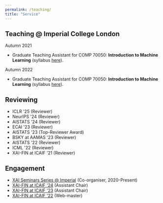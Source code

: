 ```yaml
---
permalink: /teaching/
title: "Service"
---
```


## Teaching @ Imperial College London
Autumn 2021
- Graduate Teaching Assistant for COMP 70050: **Introduction to Machine Learning** (syllabus [here](https://intro2ml.pages.doc.ic.ac.uk/autumn2021/)).

Autumn 2022
- Graduate Teaching Assistant for COMP 70050: **Introduction to Machine Learning** (syllabus [here](https://intro2ml.pages.doc.ic.ac.uk/autumn2022/)). 

## Reviewing
- ICLR '25 (Reviewer)
- NeurIPS '24 (Reviewer)
- AISTATS '24 (Reviewer)
- ECAI '23 (Reviewer)
- AISTATS '23 (Top-Reviewer Award)
- BSKY at AAMAS '23 (Reviewer)
- AISTATS '22 (Reviewer)
- ICML '22 (Reviewer)
- XAI-FIN at ICAIF '21 (Reviewer)

## Engagement
- [XAI Seminars Series @ Imperial](https://xaiseminars.doc.ic.ac.uk/) (Co-organiser, 2020-Present)
- [XAI-FIN at ICAIF '24](https://sites.google.com/view/2024-workshop-explainable-ai) (Assistant Chair)
- [XAI-FIN at ICAIF '23](https://sites.google.com/view/2023-workshop-explainable-ai) (Assistant Chair)
- [XAI-FIN at ICAIF '22](https://sites.google.com/view/2022-workshop-explainable-ai) (Web-master)

